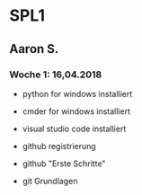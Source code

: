 # SPL1
## Aaron S.
### Woche 1: 16,04.2018

* python for windows installiert
* cmder for windows installiert
* visual studio code installiert

* github registrierung
* github "Erste Schritte"
* git Grundlagen
